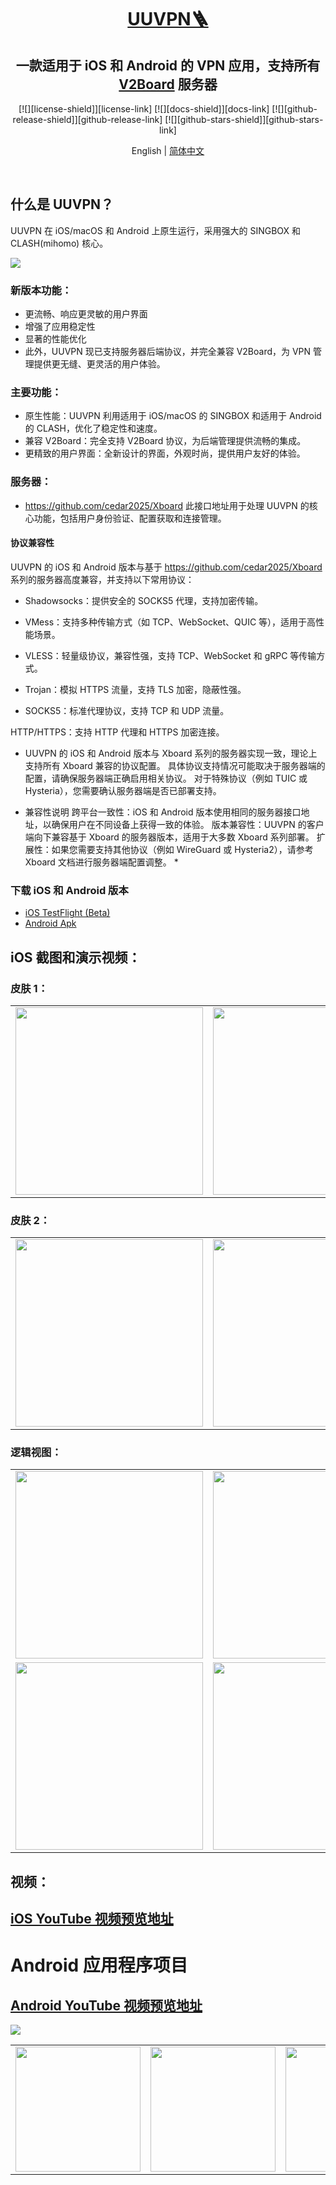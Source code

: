 <div align="center">
<a name="readme-top"></a>
<h1><a href="https://www.uuvpn.com/" target="_blank">UUVPN🪜</a></h1>

## 一款适用于 iOS 和 Android 的 VPN 应用，支持所有 [V2Board](https://github.com/cedar2025/Xboard) 服务器

[![][license-shield]][license-link] [![][docs-shield]][docs-link] [![][github-release-shield]][github-release-link] [![][github-stars-shield]][github-stars-link]

English | [简体中文](README-zh_CN.md)
</div>
<br/>

## 什么是 UUVPN？
UUVPN 在 iOS/macOS 和 Android 上原生运行，采用强大的 SINGBOX 和 CLASH(mihomo) 核心。

![](screenshots/android/combined_image11-19_12-04-1.jpeg)

### 新版本功能：

- 更流畅、响应更灵敏的用户界面
- 增强了应用稳定性
- 显著的性能优化
- 此外，UUVPN 现已支持服务器后端协议，并完全兼容 V2Board，为 VPN 管理提供更无缝、更灵活的用户体验。

### 主要功能：
- 原生性能：UUVPN 利用适用于 iOS/macOS 的 SINGBOX 和适用于 Android 的 CLASH，优化了稳定性和速度。
- 兼容 V2Board：完全支持 V2Board 协议，为后端管理提供流畅的集成。
- 更精致的用户界面：全新设计的界面，外观时尚，提供用户友好的体验。

### 服务器：
- https://github.com/cedar2025/Xboard
此接口地址用于处理 UUVPN 的核心功能，包括用户身份验证、配置获取和连接管理。

#### 协议兼容性
UUVPN 的 iOS 和 Android 版本与基于 https://github.com/cedar2025/Xboard 系列的服务器高度兼容，并支持以下常用协议：

- Shadowsocks：提供安全的 SOCKS5 代理，支持加密传输。

- VMess：支持多种传输方式（如 TCP、WebSocket、QUIC 等），适用于高性能场景。

- VLESS：轻量级协议，兼容性强，支持 TCP、WebSocket 和 gRPC 等传输方式。

- Trojan：模拟 HTTPS 流量，支持 TLS 加密，隐蔽性强。

- SOCKS5：标准代理协议，支持 TCP 和 UDP 流量。

HTTP/HTTPS：支持 HTTP 代理和 HTTPS 加密连接。

* UUVPN 的 iOS 和 Android 版本与 Xboard 系列的服务器实现一致，理论上支持所有 Xboard 兼容的协议配置。
具体协议支持情况可能取决于服务器端的配置，请确保服务器端正确启用相关协议。
对于特殊协议（例如 TUIC 或 Hysteria），您需要确认服务器端是否已部署支持。
- 兼容性说明
跨平台一致性：iOS 和 Android 版本使用相同的服务器接口地址，以确保用户在不同设备上获得一致的体验。
版本兼容性：UUVPN 的客户端向下兼容基于 Xboard 的服务器版本，适用于大多数 Xboard 系列部署。
扩展性：如果您需要支持其他协议（例如 WireGuard 或 Hysteria2），请参考 Xboard 文档进行服务器端配置调整。 *

### 下载 iOS 和 Android 版本
- [iOS TestFlight (Beta)](https://t.me/dcgzeus)
- [Android Apk](https://github.com/nicolastinkl/UUVPN/releases)

## iOS 截图和演示视频：

### 皮肤 1：
<table>
<tr>

<td><img src="screenshots/IMG_8546.PNG" width="300" /></td>
<td><img src="screenshots/IMG_8544.PNG" width="300" /></td>
<td><img src="screenshots/IMG_8547.PNG" width="300" /></td>
</tr>

</table>

### 皮肤 2：

<table>

<tr>

<td><img src="screenshots/21-31-06.png" width="300" /></td>
<td><img src="screenshots/IMG_8728.PNG" width="300" /></td>
<td><img src="screenshots/IMG_8725.PNG" width="300" /></td>
</tr>

</table>

### 逻辑视图：

<table>

<tr>

<td><img src="screenshots/mmexport1730598307009.png" width="300" /></td>
<td><img src="screenshots/mmexport1730598308041.png" width="300" /></td>
<td><img src="screenshots/mmexport1730598311150.png" width="300" /></td>
</tr>

<tr>

<td><img src="screenshots/gongdan.png" width="300" /></td>
<td><img src="screenshots/gongdanchat.png" width="300" /></td>
<td><img src="screenshots/mmexport1730598305428.jpg" width="300" /></td>
</tr>

</table>

## 视频：
<table>
<tr>
<td><img src="screenshots/13264cf9-99e7-4ff8-8e32-2564eea05670.gif" width="200" /></td>
 <td><img src="screenshots/8a51ed33-248b-45eb-b5ba-b92821256632.gif" width="200" /></td>
 <td><img src="screenshots/8a51ed33-248b-45eb-b5ba-b928212566321.gif" width="200" /></td>

 </tr>
</表>


## [iOS YouTube 视频预览地址](https://www.youtube.com/shorts/tnr38-IM-Xo)


# Android 应用程序项目


## [Android YouTube 视频预览地址](https://youtube.com/shorts/zI1hrpFJbtg?feature=share)


![](屏幕nshots/combined_image12-31_10-39.jpeg) 
